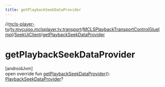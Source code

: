 ```yaml
---
title: getPlaybackSeekDataProvider
---
```

//[mcls-player-tv](../../../../index.html)/[tv.mycujoo.mclsplayer.tv.transport](../../index.html)/[MCLSPlaybackTransportControlGlueImpl](../index.html)/[SeekUiClient](index.html)/[getPlaybackSeekDataProvider](get-playback-seek-data-provider.html)



# getPlaybackSeekDataProvider



[androidJvm]\
open override fun [getPlaybackSeekDataProvider](get-playback-seek-data-provider.html)(): [PlaybackSeekDataProvider](https://developer.android.com/reference/kotlin/androidx/leanback/widget/PlaybackSeekDataProvider.html)?




